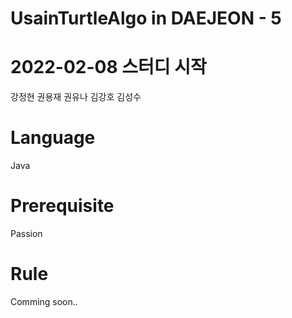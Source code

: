 # UsainTurtleAlgo in DAEJEON - 5

# 2022-02-08 스터디 시작
강정현 권용재 권유나 김강호 김성수

# Language
Java

# Prerequisite
Passion

# Rule
Comming soon..
